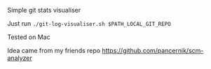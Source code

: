 Simple git stats visualiser

Just run 
`./git-log-visualiser.sh $PATH_LOCAL_GIT_REPO`

Tested on Mac

Idea came from my friends repo https://github.com/pancernik/scm-analyzer
